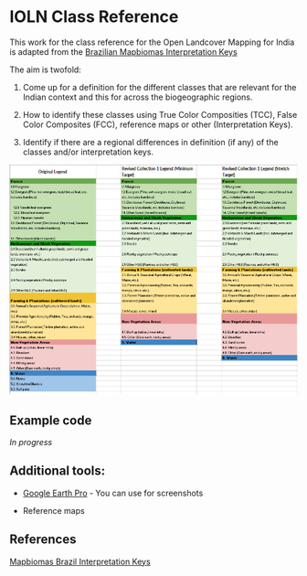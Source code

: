 # IOLN Class Reference

This work for the class reference for the Open Landcover Mapping for India is adapted from the [Brazilian Mapbiomas Interpretation Keys](https://chave.lapig.iesa.ufg.br/en/)

The aim is twofold:

1. Come up for a definition for the different classes that are relevant for the Indian context and this for across the biogeographic regions.

2. How to identify these classes using True Color Composities (TCC), False Color Composites (FCC), reference maps or other (Interpretation Keys).

3. Identify if there are a regional differences in definition (if any) of the classes and/or interpretation keys.  

![alt text](images/classes.PNG)



## Example code

*In progress*

## Additional tools:

- [Google Earth Pro](https://www.google.com/intl/en_in/earth/about/versions/#earth-for-web) - You can use for screenshots 

- Reference maps

## References
[Mapbiomas Brazil Interpretation Keys](https://chave.lapig.iesa.ufg.br/en/)



